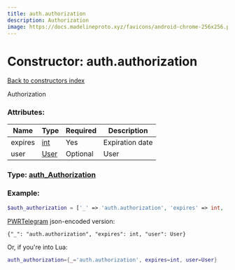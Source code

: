 ```yaml
---
title: auth.authorization
description: Authorization
image: https://docs.madelineproto.xyz/favicons/android-chrome-256x256.png
---
```

# Constructor: auth.authorization  
[Back to constructors index](index.md)



Authorization

### Attributes:

| Name     |    Type       | Required | Description |
|----------|---------------|----------|-------------|
|expires|[int](../types/int.md) | Yes|Expiration date|
|user|[User](../types/User.md) | Optional|User|



### Type: [auth\_Authorization](../types/auth_Authorization.md)


### Example:

```php
$auth_authorization = ['_' => 'auth.authorization', 'expires' => int, 'user' => User];
```  

[PWRTelegram](https://pwrtelegram.xyz) json-encoded version:

```
{"_": "auth.authorization", "expires": int, "user": User}
```


Or, if you're into Lua:

```lua
auth_authorization={_='auth.authorization', expires=int, user=User}

```


